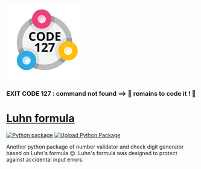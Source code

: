![alt text](code127.png?raw=true "logo Code 127")
### EXIT CODE 127 : command not found ==>  🤔 remains to code it ! 🔭

# [Luhn formula](https://github.com/code-127/luhn-formula)
[![Python package](https://github.com/code-127/luhn-formula/actions/workflows/python-package.yml/badge.svg)](https://github.com/code-127/luhn-formula/actions/workflows/python-package.yml)
[![Upload Python Package](https://github.com/code-127/luhn-formula/actions/workflows/python-publish.yml/badge.svg)](https://github.com/code-127/luhn-formula/actions/workflows/python-publish.yml)

Another python package of number validator and check digit generator based on Luhn's formula 😉. Luhn's formula was designed to protect against accidental input errors.

<!--
**code-127/code-127** is a ✨ _special_ ✨ repository because its `README.md` (this file) appears on your GitHub profile.

Here are some ideas to get you started:

- 🔭 I’m currently working on ...
- 👯 I’m looking to collaborate on ...
- 🌱 I’m currently learning python
- 🤔 I’m looking for help with ...
- 💬 Ask me about ...
- 📫 How to reach me: ...
- 😄 Pronouns: ...
- ⚡ Fun fact: ...
-->
